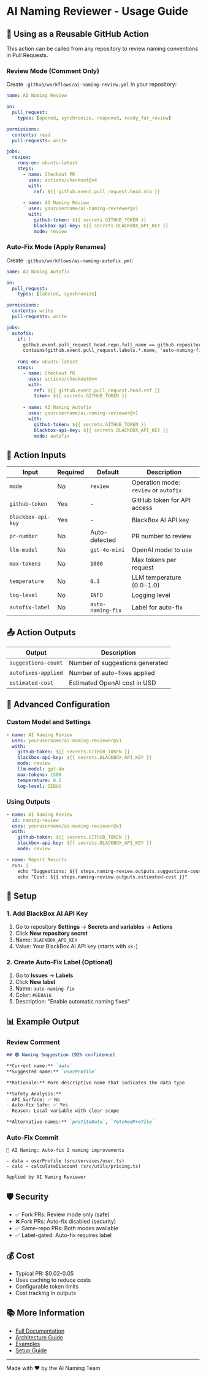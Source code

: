 # AI Naming Reviewer - Usage Guide

## 🚀 Using as a Reusable GitHub Action

This action can be called from any repository to review naming conventions in Pull Requests.

### Review Mode (Comment Only)

Create `.github/workflows/ai-naming-review.yml` in your repository:

```yaml
name: AI Naming Review

on:
  pull_request:
    types: [opened, synchronize, reopened, ready_for_review]

permissions:
  contents: read
  pull-requests: write

jobs:
  review:
    runs-on: ubuntu-latest
    steps:
      - name: Checkout PR
        uses: actions/checkout@v4
        with:
          ref: ${{ github.event.pull_request.head.sha }}
      
      - name: AI Naming Review
        uses: yourusername/ai-naming-reviewer@v1
        with:
          github-token: ${{ secrets.GITHUB_TOKEN }}
          blackbox-api-key: ${{ secrets.BLACKBOX_API_KEY }}
          mode: review
```

### Auto-Fix Mode (Apply Renames)

Create `.github/workflows/ai-naming-autofix.yml`:

```yaml
name: AI Naming Autofix

on:
  pull_request:
    types: [labeled, synchronize]

permissions:
  contents: write
  pull-requests: write

jobs:
  autofix:
    if: |
      github.event.pull_request.head.repo.full_name == github.repository &&
      contains(github.event.pull_request.labels.*.name, 'auto-naming-fix')
    
    runs-on: ubuntu-latest
    steps:
      - name: Checkout PR
        uses: actions/checkout@v4
        with:
          ref: ${{ github.event.pull_request.head.ref }}
          token: ${{ secrets.GITHUB_TOKEN }}
      
      - name: AI Naming Autofix
        uses: yourusername/ai-naming-reviewer@v1
        with:
          github-token: ${{ secrets.GITHUB_TOKEN }}
          blackbox-api-key: ${{ secrets.BLACKBOX_API_KEY }}
          mode: autofix
```

## 📝 Action Inputs

| Input | Required | Default | Description |
|-------|----------|---------|-------------|
| `mode` | No | `review` | Operation mode: `review` or `autofix` |
| `github-token` | Yes | - | GitHub token for API access |
| `blackbox-api-key` | Yes | - | BlackBox AI API key |
| `pr-number` | No | Auto-detected | PR number to review |
| `llm-model` | No | `gpt-4o-mini` | OpenAI model to use |
| `max-tokens` | No | `1000` | Max tokens per request |
| `temperature` | No | `0.3` | LLM temperature (0.0-1.0) |
| `log-level` | No | `INFO` | Logging level |
| `autofix-label` | No | `auto-naming-fix` | Label for auto-fix |

## 📤 Action Outputs

| Output | Description |
|--------|-------------|
| `suggestions-count` | Number of suggestions generated |
| `autofixes-applied` | Number of auto-fixes applied |
| `estimated-cost` | Estimated OpenAI cost in USD |

## 🔧 Advanced Configuration

### Custom Model and Settings

```yaml
- name: AI Naming Review
  uses: yourusername/ai-naming-reviewer@v1
  with:
    github-token: ${{ secrets.GITHUB_TOKEN }}
    blackbox-api-key: ${{ secrets.BLACKBOX_API_KEY }}
    mode: review
    llm-model: gpt-4o
    max-tokens: 1500
    temperature: 0.2
    log-level: DEBUG
```

### Using Outputs

```yaml
- name: AI Naming Review
  id: naming-review
  uses: yourusername/ai-naming-reviewer@v1
  with:
    github-token: ${{ secrets.GITHUB_TOKEN }}
    blackbox-api-key: ${{ secrets.BLACKBOX_API_KEY }}
    mode: review

- name: Report Results
  run: |
    echo "Suggestions: ${{ steps.naming-review.outputs.suggestions-count }}"
    echo "Cost: ${{ steps.naming-review.outputs.estimated-cost }}"
```

## 🔐 Setup

### 1. Add BlackBox AI API Key

1. Go to repository **Settings** → **Secrets and variables** → **Actions**
2. Click **New repository secret**
3. Name: `BLACKBOX_API_KEY`
4. Value: Your BlackBox AI API key (starts with `sk-`)

### 2. Create Auto-Fix Label (Optional)

1. Go to **Issues** → **Labels**
2. Click **New label**
3. Name: `auto-naming-fix`
4. Color: `#0E8A16`
5. Description: "Enable automatic naming fixes"

## 📊 Example Output

### Review Comment
```markdown
## 🟢 Naming Suggestion (92% confidence)

**Current name:** `data`
**Suggested name:** `userProfile`

**Rationale:** More descriptive name that indicates the data type

**Safety Analysis:**
- API Surface: ✅ No
- Auto-fix Safe: ✅ Yes
- Reason: Local variable with clear scope

**Alternative names:** `profileData`, `fetchedProfile`
```

### Auto-Fix Commit
```
🤖 AI Naming: Auto-fix 2 naming improvements

- data → userProfile (src/services/user.ts)
- calc → calculateDiscount (src/utils/pricing.ts)

Applied by AI Naming Reviewer
```

## 🛡️ Security

- ✅ Fork PRs: Review mode only (safe)
- ❌ Fork PRs: Auto-fix disabled (security)
- ✅ Same-repo PRs: Both modes available
- ✅ Label-gated: Auto-fix requires label

## 💰 Cost

- Typical PR: $0.02-0.05
- Uses caching to reduce costs
- Configurable token limits
- Cost tracking in outputs

## 📚 More Information

- [Full Documentation](README.md)
- [Architecture Guide](docs/design.md)
- [Examples](docs/examples.md)
- [Setup Guide](docs/SETUP.md)

---

Made with ❤️ by the AI Naming Team
